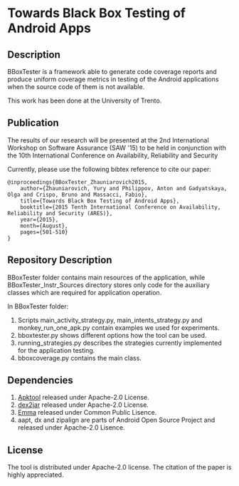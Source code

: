 # Towards Black Box Testing of Android Apps

## Description
BBoxTester is a framework able to generate code coverage reports and produce 
uniform coverage metrics in testing of the Android applications when the source
code of them is not available.

This work has been done at the University of Trento.




## Publication
The results of our research will be presented at the 2nd International Workshop 
on Software Assurance (SAW '15) to be held in conjunction with the 
10th International Conference on Availability, Reliability and Security 

Currently, 
please use the following bibtex reference to cite our paper:

```
@inproceedings{BBoxTester_Zhauniarovich2015, 
    author={Zhauniarovich, Yury and Philippov, Anton and Gadyatskaya, Olga and Crispo, Bruno and Massacci, Fabio},
    title={Towards Black Box Testing of Android Apps}, 
    booktitle={2015 Tenth International Conference on Availability, Reliability and Security (ARES)},
    year={2015}, 
    month={August}, 
    pages={501-510}
}

``` 


## Repository Description
BBoxTester folder contains main resources of the application, while 
BBoxTester_Instr_Sources directory stores only code for the auxiliary classes
which are required for application operation.

In BBoxTester folder:

1. Scripts main_activity_strategy.py, main_intents_strategy.py and 
monkey_run_one_apk.py contain examples we used for experiments.
2. bboxtester.py shows different options how the tool can be used.
3. running_strategies.py describes the strategies currently implemented for
the application testing.
4. bboxcoverage.py contains the main class.



## Dependencies
1. [Apktool](https://github.com/iBotPeaches/Apktool) released under Apache-2.0 
License.
2. [dex2jar](https://github.com/pxb1988/dex2jar) released under Apache-2.0 
License.
3. [Emma](http://emma.sourceforge.net/) released under Common Public Lisence.
4. aapt, dx and zipalign are parts of Android Open Source Project and released under
Apache-2.0 Lisence.



## License
The tool is distributed under Apache-2.0 license. The citation of the paper is 
highly appreciated. 
